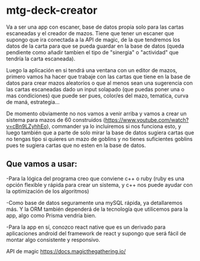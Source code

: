 # mtg-deck-creator

Va a ser una app con escaner, base de datos propia solo para las cartas escaneadas y el creador de mazos.
Tiene que tener un escaner que supongo que ira conectada a la API de magic, de la que tendremos los datos de la carta para que se pueda guardar en la base de datos (queda pendiente como añadir tambien el tipo de "sinergia" o "actividad" que tendría la carta escaneada).  

Luego la aplicación en si tendrá una ventana con un editor de mazos, primero vamos ha hacer que trabaje con las cartas que tiene en la base de datos para crear mazos aleatorios o que al menos sean una sugerencia con las cartas escaneadas dado un input solapado (que puedas poner una o mas condiciones) que puede ser pues, color/es del mazo, tematica, curva de maná, estrategia...  

De momento obviamente no nos vamos a venir arriba y vamos a crear un sistema para mazos de 60 construidos (https://www.youtube.com/watch?v=cBn9LZyhhEo), commander ya lo incluiremos si nos funciona esto, y luego también que a parte de solo mirar la base de datos sugiera cartas que no tengas tipo si quieres un mazo de goblins y no tienes suficientes goblins pues te sugiera cartas que no esten en la base de datos.  

Que vamos a usar:  
--- 
-Para la lógica del programa creo que conviene c++ o ruby (ruby es una opción flexible y rápida para crear un sistema, y c++ nos puede ayudar con la optimización de los algoritmos)

-Como base de datos seguramente una mySQL rápida, ya detallaremos más. Y la ORM también dependerá de la tecnología que utilicemos para la app, algo como Prisma vendría bien.

-Para la app en sí, conozco react native que es un derivado para aplicaciones android del framework de react y supongo que será fácil de montar algo consistente y responsivo.

API de magic
https://docs.magicthegathering.io/
